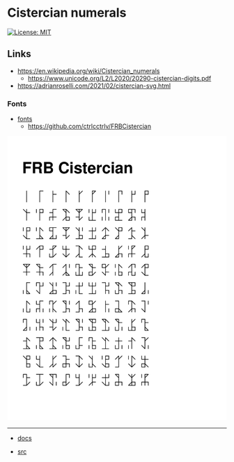 # Cistercian numerals

<!-- [![HTML](https://img.shields.io/badge/HTML-E34F26?style=for-the-badge&logo=html5&logoColor=white)](https://developer.mozilla.org/en-US/docs/Learn/Getting_started_with_the_web/HTML_basics)
[![CSS](https://img.shields.io/badge/CSS-1572B6?&style=for-the-badge&logo=css3&logoColor=white)](https://developer.mozilla.org/en-US/docs/Web/CSS)
[![JS](https://img.shields.io/badge/JavaScript-323330?style=for-the-badge&logo=javascript&logoColor=F7DF1E)](https://developer.mozilla.org/en-US/docs/Web/JavaScript) -->
[![License: MIT](https://img.shields.io/badge/License-MIT-lightgrey.svg?style=for-the-badge)](https://opensource.org/licenses/MIT)

<!-- - [site](https://alex-hedley.github.io/cistercian-numerals/) -->

## Links

- https://en.wikipedia.org/wiki/Cistercian_numerals
  - https://www.unicode.org/L2/L2020/20290-cistercian-digits.pdf
- https://adrianroselli.com/2021/02/cistercian-svg.html

### Fonts

- [fonts](fonts/README.md)
  - https://github.com/ctrlcctrlv/FRBCistercian

![FRB Cistercian specimen](fonts/FRBCistercian/specimen.png "FRB Cistercian specimen")

---

- [docs](docs/README.md)
<!-- - [images](images/README.md) -->
- [src](src/)

<!-- ## Run

`cd src`

- `py -m http.server`
- `python -m http.server`
- `python3 -m http.server` -->
